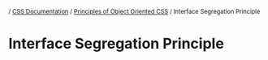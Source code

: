 <sub>/ [CSS Documentation](..) / [Principles of Object Oriented CSS](.) / Interface Segregation Principle</sub>

# Interface Segregation Principle

